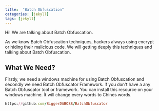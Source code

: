 ```yaml
---
title:  "Batch Obfuscation"
categories: [jekyll]
tags: [jekyll]
---
```


Hi! We are talking about Batch Obfuscation.

As we know Batch Obfuscation techniques, hackers always using encrypt or hiding their malicious code. We will getting deeply this techniques and talking about Batch Obfuscation.

## What We Need?
Firstly, we need a windows machine for using Batch Obfuscation and secondly we need Batch Obfuscator Framework. İf you don't have a any Batch Obfuscator tool or framework. You can install this resource on your windows machine. İt will change every words to Chines words.

``` ruby
https://github.com/BiggerDABOSS/BatchObfuscator
```
